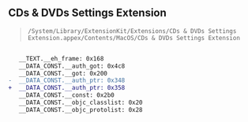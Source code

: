 ## CDs & DVDs Settings Extension

> `/System/Library/ExtensionKit/Extensions/CDs & DVDs Settings Extension.appex/Contents/MacOS/CDs & DVDs Settings Extension`

```diff

   __TEXT.__eh_frame: 0x168
   __DATA_CONST.__auth_got: 0x4c8
   __DATA_CONST.__got: 0x200
-  __DATA_CONST.__auth_ptr: 0x348
+  __DATA_CONST.__auth_ptr: 0x358
   __DATA_CONST.__const: 0x2b0
   __DATA_CONST.__objc_classlist: 0x20
   __DATA_CONST.__objc_protolist: 0x28

```
